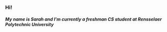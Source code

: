 ### Hi!
##### My name is Sarah and I'm currently a freshman CS student at Rensselaer Polytechnic University
